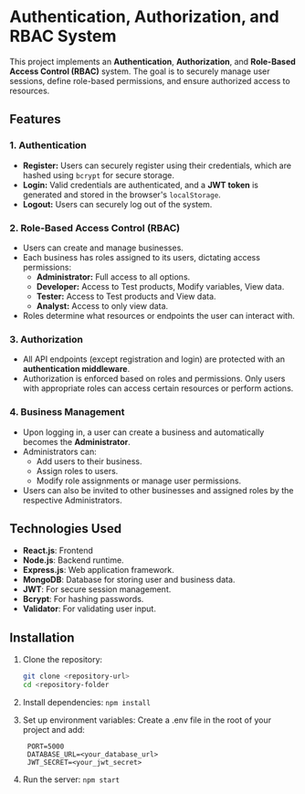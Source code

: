 # Authentication, Authorization, and RBAC System

This project implements an **Authentication**, **Authorization**, and **Role-Based Access Control (RBAC)** system. The goal is to securely manage user sessions, define role-based permissions, and ensure authorized access to resources.

## Features

### 1. Authentication
- **Register:** Users can securely register using their credentials, which are hashed using `bcrypt` for secure storage.
- **Login:** Valid credentials are authenticated, and a **JWT token** is generated and stored in the browser's `localStorage`.
- **Logout:** Users can securely log out of the system.

### 2. Role-Based Access Control (RBAC)
- Users can create and manage businesses.
- Each business has roles assigned to its users, dictating access permissions:
  - **Administrator:** Full access to all options.
  - **Developer:** Access to Test products, Modify variables, View data.
  - **Tester:** Access to Test products and View data.
  - **Analyst:** Access to only view data.
- Roles determine what resources or endpoints the user can interact with.

### 3. Authorization
- All API endpoints (except registration and login) are protected with an **authentication middleware**.
- Authorization is enforced based on roles and permissions. Only users with appropriate roles can access certain resources or perform actions.

### 4. Business Management
- Upon logging in, a user can create a business and automatically becomes the **Administrator**.
- Administrators can:
  - Add users to their business.
  - Assign roles to users.
  - Modify role assignments or manage user permissions.
- Users can also be invited to other businesses and assigned roles by the respective Administrators.

## Technologies Used
- **React.js**: Frontend
- **Node.js**: Backend runtime.
- **Express.js**: Web application framework.
- **MongoDB**: Database for storing user and business data.
- **JWT**: For secure session management.
- **Bcrypt**: For hashing passwords.
- **Validator**: For validating user input.

## Installation

1. Clone the repository:
   ```bash
   git clone <repository-url>
   cd <repository-folder

2. Install dependencies:
   `npm install`

3. Set up environment variables: Create a .env file in the root of your project and add:
   ```
    PORT=5000
    DATABASE_URL=<your_database_url>
    JWT_SECRET=<your_jwt_secret>

4. Run the server:
   `npm start`